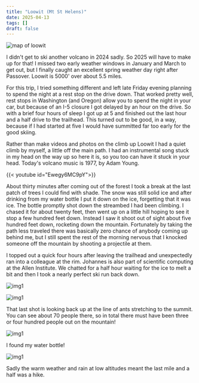 ```yaml
---
title: "Loowit (Mt St Helens)"
date: 2025-04-13
tags: []
draft: false
---
```


![map of loowit](/static/maps/helens.png)

I didn't get to ski another volcano in 2024 sadly. So 2025 will have to make up for that! I missed two early weather windows in January and March to get out, but I finally caught an excellent spring weather day right after Passover. Loowit is 5000' over about 5.5 miles.

For this trip, I tried something different and left late Friday evening planning to spend the night at a rest stop on the drive down. That worked pretty well, rest stops in Washington (and Oregon) allow you to spend the night in your car, but because of an I-5 closure I got delayed by an hour on the drive. So with a brief four hours of sleep I got up at 5 and finished out the last hour and a half drive to the trailhead. This turned out to be good, in a way, because if I had started at five I would have summitted far too early for the good skiing.

Rather than make videos and photos on the climb up Loowit I had a quiet climb by myself, a little off the main path. I had an instrumental song stuck in my head on the way up so here it is, so you too can have it stuck in your head. Today's volcano music is 1977, by Adam Young.

{{< youtube id="Ewegy6MC9pY">}}<space>

About thirty minutes after coming out of the forest I took a break at the last patch of trees I could find with shade. The snow was still solid ice and after drinking from my water bottle I put it down on the ice, forgetting that it was ice. The bottle promptly shot down the streambed I had been climbing. I chased it for about twenty feet, then went up on a little hill hoping to see it stop a few hundred feet down. Instead I saw it shoot out of sight about five hundred feet down, rocketing down the mountain. Fortunately by taking the path less traveled there was basically zero chance of anybody coming up behind me, but I still spent the rest of the morning nervous that I knocked someone off the mountain by shooting a projectile at them.

I topped out a quick four hours after leaving the trailhead and unexpectedly ran into a colleague at the rim. Johannes is also part of scientific computing at the Allen Institute. We chatted for a half hour waiting for the ice to melt a bit and then I took a nearly perfect ski run back down.

![img1](/static/25_helens/IMG_3660.png)

![img1](/static/25_helens/IMG_3661.png)

That last shot is looking back up at the line of ants stretching to the summit. You can see about 70 people there, so in total there must have been three or four hundred people out on the mountain!

![img1](/static/25_helens/IMG_3662.png)

I found my water bottle!

![img1](/static/25_helens/IMG_3663.png)

Sadly the warm weather and rain at low altitudes meant the last mile and a half was a hike. 
